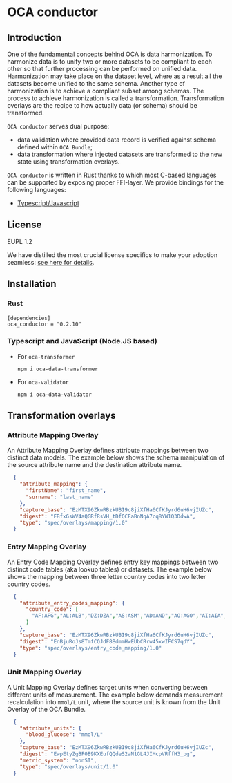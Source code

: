# OCA conductor

## Introduction

One of the fundamental concepts behind OCA is data harmonization. To harmonize data is to unify two or more datasets to be compliant to each other so that further processing can be performed on unified data. Harmonization may take place on the dataset level, where as a result all the datasets become unified to the same schema. Another type of harmonization is to achieve a compliant subset among schemas. The process to achieve harmonization is called a transformation. Transformation overlays are the recipe to how actually data (or schema) should be transformed. 

`OCA conductor` serves dual purpose:
- data validation where provided data record is verified against schema defined within `OCA Bundle`;
- data transformation where injected datasets are transformed to the new state using transformation overlays.

`OCA conductor` is written in Rust thanks to which most C-based languages can be supported by exposing proper FFI-layer. We provide bindings for the following languages:
- [Typescript/Javascript](/bindings/node.js)

## License

EUPL 1.2 

We have distilled the most crucial license specifics to make your adoption seamless: [see here for details](https://github.com/THCLab/licensing).

## Installation

### Rust
```
[dependencies]
oca_conductor = "0.2.10"
```
### Typescript and JavaScript (Node.JS based)

- For `oca-transformer`
  ```
  npm i oca-data-transformer
  ```
- For `oca-validator`
  ```
  npm i oca-data-validator
  ```

## Transformation overlays

### Attribute Mapping Overlay

An Attribute Mapping Overlay defines attribute mappings between two distinct data models. The example below shows the schema manipulation of the source attribute name and the destination attribute name.

```json
  {
    "attribute_mapping": {
      "firstName": "first_name",
      "surname": "last_name"
    },
    "capture_base": "EzMTX96ZkwRBzkUBI9c8jiXfHa6CfKJyrd6uH6vjIUZc",
    "digest": "EBfxGsWV4aQGRfRsVH_tDfQCFaBnNqA7cq8YW1Q3DdwA",
    "type": "spec/overlays/mapping/1.0"
  }
```

### Entry Mapping Overlay

An Entry Code Mapping Overlay defines entry key mappings between two distinct code tables (aka lookup tables) or datasets. The example below shows the mapping between three letter country codes into two letter country codes. 

```json
  {
    "attribute_entry_codes_mapping": {
      "country_code": [
        "AF:AFG","AL:ALB","DZ:DZA","AS:ASM","AD:AND","AO:AGO","AI:AIA","AQ:ATA","AG:ATG","AR:ARG","AM:ARM","AW:ABW","AU:AUS","AT:AUT","AZ:AZE","BS:BHS","BH:BHR","BD:BGD","BB:BRB","BY:BLR","BE:BEL","BZ:BLZ","BJ:BEN","BM:BMU","BT:BTN","BO:BOL","BQ:BES","BA:BIH","BW:BWA","BV:BVT","BR:BRA","IO:IOT","BN:BRN","BG:BGR","BF:BFA","BI:BDI","CV:CPV","KH:KHM","CM:CMR","CA:CAN","KY:CYM","CF:CAF","TD:TCD","CL:CHL","CN:CHN","CX:CXR","CC:CCK","CO:COL","KM:COM","CD:COD","CG:COG","CK:COK","CR:CRI","HR:HRV","CU:CUB","CW:CUW","CY:CYP","CZ:CZE","CI:CIV","DK:DNK","DJ:DJI","DM:DMA","DO:DOM","EC:ECU","EG:EGY","SV:SLV","GQ:GNQ","ER:ERI","EE:EST","SZ:SWZ","ET:ETH","FK:FLK","FO:FRO","FJ:FJI","FI:FIN","FR:FRA","GF:GUF","PF:PYF","TF:ATF","GA:GAB","GM:GMB","GE:GEO","DE:DEU","GH:GHA","GI:GIB","GR:GRC","GL:GRL","GD:GRD","GP:GLP","GU:GUM","GT:GTM","GG:GGY","GN:GIN","GW:GNB","GY:GUY","HT:HTI","HM:HMD","VA:VAT","HN:HND","HK:HKG","HU:HUN","IS:ISL","IN:IND","ID:IDN","IR:IRN","IQ:IRQ","IE:IRL","IM:IMN","IL:ISR","IT:ITA","JM:JAM","JP:JPN","JE:JEY","JO:JOR","KZ:KAZ","KE:KEN","KI:KIR","KP:PRK","KR:KOR","KW:KWT","KG:KGZ","LA:LAO","LV:LVA","LB:LBN","LS:LSO","LR:LBR","LY:LBY","LI:LIE","LT:LTU","LU:LUX","MO:MAC","MG:MDG","MW:MWI","MY:MYS","MV:MDV","ML:MLI","MT:MLT","MH:MHL","MQ:MTQ","MR:MRT","MU:MUS","YT:MYT","MX:MEX","FM:FSM","MD:MDA","MC:MCO","MN:MNG","ME:MNE","MS:MSR","MA:MAR","MZ:MOZ","MM:MMR","NA:NAM","NR:NRU","NP:NPL","NL:NLD","NC:NCL","NZ:NZL","NI:NIC","NE:NER","NG:NGA","NU:NIU","NF:NFK","MP:MNP","NO:NOR","OM:OMN","PK:PAK","PW:PLW","PS:PSE","PA:PAN","PG:PNG","PY:PRY","PE:PER","PH:PHL","PN:PCN","PL:POL","PT:PRT","PR:PRI","QA:QAT","MK:MKD","RO:ROU","RU:RUS","RW:RWA","RE:REU","BL:BLM","SH:SHN","KN:KNA","LC:LCA","MF:MAF","PM:SPM","VC:VCT","WS:WSM","SM:SMR","ST:STP","SA:SAU","SN:SEN","RS:SRB","SC:SYC","SL:SLE","SG:SGP","SX:SXM","SK:SVK","SI:SVN","SB:SLB","SO:SOM","ZA:ZAF","GS:SGS","SS:SSD","ES:ESP","LK:LKA","SD:SDN","SR:SUR","SJ:SJM","SE:SWE","CH:CHE","SY:SYR","TW:TWN","TJ:TJK","TZ:TZA","TH:THA","TL:TLS","TG:TGO","TK:TKL","TO:TON","TT:TTO","TN:TUN","TR:TUR","TM:TKM","TC:TCA","TV:TUV","UG:UGA","UA:UKR","AE:ARE","GB:GBR","UM:UMI","US:USA","UY:URY","UZ:UZB","VU:VUT","VE:VEN","VN:VNM","VG:VGB","VI:VIR","WF:WLF","EH:ESH","YE:YEM","ZM:ZMB","ZW:ZWE","AX:ALA"
      ]
    },
    "capture_base": "EzMTX96ZkwRBzkUBI9c8jiXfHa6CfKJyrd6uH6vjIUZc",
    "digest": "EnBjuRoJs8TmfCQJdF8BdmmHwEUbCRrw45xwIFCS7qdY",
    "type": "spec/overlays/entry_code_mapping/1.0"
  }
```

### Unit Mapping Overlay

A Unit Mapping Overlay defines target units when converting between different units of measurement. The example below demands measurement recalculation into `mmol/L` unit, where the source unit is known from the Unit Overlay of the OCA Bundle. 

```json
  {
    "attribute_units": {
      "blood_glucose": "mmol/L"
    },
    "capture_base": "EzMTX96ZkwRBzkUBI9c8jiXfHa6CfKJyrd6uH6vjIUZc",
    "digest": "EwpEtyZgBF0B9KXEufQQdeS2aN1GL4JIMcpVRffH3_pg",
    "metric_system": "nonSI",
    "type": "spec/overlays/unit/1.0"
  }
```

